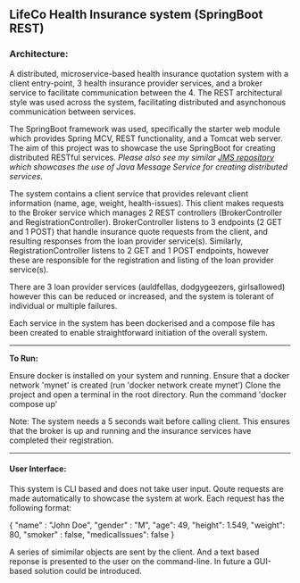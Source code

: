 ## LifeCo Health Insurance system (SpringBoot REST)

### Architecture:

A distributed, microservice-based health insurance quotation system with a client entry-point, 3 health insurance provider services, and a broker service to facilitate communication between the 4.
The REST architectural style was used across the system, facilitating distributed and asynchonous communication between services.

The SpringBoot framework was used, specifically the starter web module which provides Spring MCV, REST functionality, and a Tomcat web server.
The aim of this project was to showcase the use SpringBoot for creating distributed RESTful services. _Please also see my similar [JMS repository](https://github.com/jamesclackett/Health-Insurance-System-JMS) which showcases the use of Java Message Service for creating distributed services._

The system contains a client service that provides relevant client information (name, age, weight, health-issues). This client makes requests to the Broker service which manages 2 REST controllers (BrokerController and RegistrationController). BrokerController listens to 3 endpoints (2 GET and 1 POST) that handle insurance quote requests from 
the client, and resulting responses from the loan provider service(s). Similarly, RegistrationController listens to 2 GET and 1 POST endpoints, however these are 
responsible for the registration and listing of the loan provider service(s).

There are 3 loan provider services (auldfellas, dodgygeezers, girlsallowed) however this can be reduced or increased, and the system is tolerant of individual or multiple
failures.

Each service in the system has been dockerised and a compose file has been created to enable straightforward initiation of the overall system.

---


**To Run:**

Ensure docker is installed on your system and running.
Ensure that a docker network 'mynet' is created (run 'docker network create mynet')
Clone the project and open a terminal in the root directory.
Run the command 'docker compose up'

Note:
The system needs a 5 seconds wait before calling client.
This ensures that the broker is up and running and the insurance services have completed their registration.

---

#### User Interface:

This system is CLI based and does not take user input. Qoute requests are made automatically to showcase the system at work. Each request has the following format:

{
"name" : "John Doe",
"gender" : "M",
"age": 49,
"height": 1.549,
"weight": 80,
"smoker" : false,
"medicalIssues": false
}

A series of simimilar objects are sent by the client. And a text based reponse is presented to the user on the command-line.
In future a GUI-based solution could be introduced.




